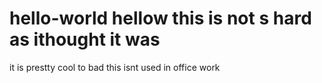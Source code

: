 # hello-world hellow this is not s hard as ithought it was
it is prestty cool to bad this isnt used in office work
